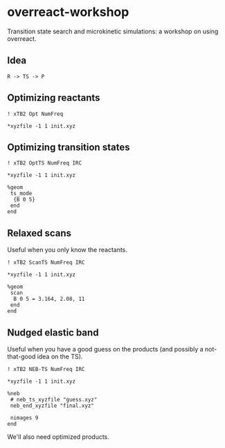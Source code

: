 # overreact-workshop

Transition state search and microkinetic simulations: a workshop on using
overreact.

## Idea

```
R -> TS -> P
```

## Optimizing reactants

```
! xTB2 Opt NumFreq

*xyzfile -1 1 init.xyz
```

## Optimizing transition states

```
! xTB2 OptTS NumFreq IRC

*xyzfile -1 1 init.xyz

%geom
 ts_mode
  {B 0 5}
 end
end
```

## Relaxed scans

Useful when you only know the reactants.

```
! xTB2 ScanTS NumFreq IRC

*xyzfile -1 1 init.xyz

%geom
 scan
  B 0 5 = 3.164, 2.08, 11
 end
end
```

## Nudged elastic band

Useful when you have a good guess on the products (and possibly a not-that-good
idea on the TS).

```
! xTB2 NEB-TS NumFreq IRC

*xyzfile -1 1 init.xyz

%neb
 # neb_ts_xyzfile "guess.xyz"
 neb_end_xyzfile "final.xyz"

 nimages 9
end
```

We'll also need optimized products.
